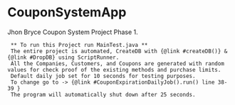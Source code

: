 # CouponSystemApp
<Alon Bitton>
Jhon Bryce Coupon System Project Phase 1.

     ** To run this Project run MainTest.java ** 
     The entire project is automated, CreateDB with {@link #createDB()} & {@link #DropDB} using ScriptRunner.
     All the Companies, Customers, and Coupons are generated with random values for check proof of the existing methods and purchase limits.
     Default daily job set for 10 seconds for testing purposes.
     To change go to -> {@link #CouponExpirationDailyJob().run() line 38-39 }
     The program will automatically shut down after 25 seconds.
